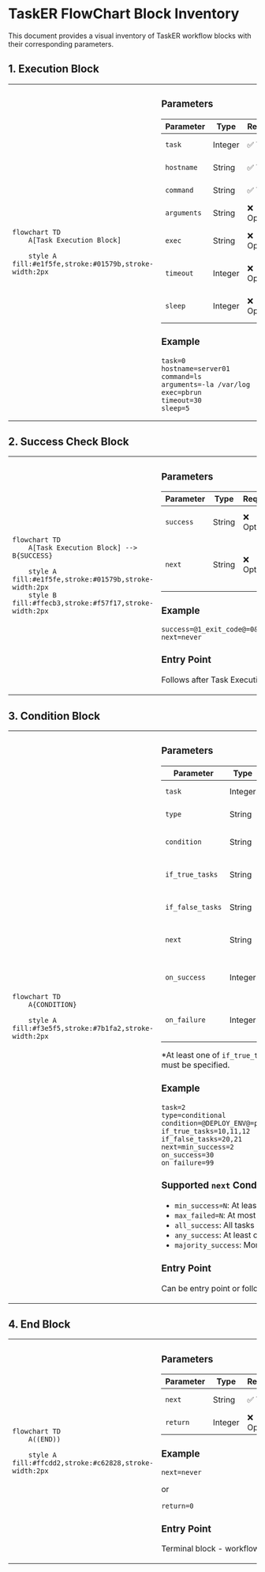 # TaskER FlowChart Block Inventory

This document provides a visual inventory of TaskER workflow blocks with their corresponding parameters.

## 1. Execution Block

<table>
<tr>
<td width="40%">

```mermaid
flowchart TD
    A[Task Execution Block]

    style A fill:#e1f5fe,stroke:#01579b,stroke-width:2px
```

</td>
<td width="60%">

### Parameters
| Parameter | Type | Required | Description |
|-----------|------|----------|-------------|
| `task` | Integer | ✅ Yes | Unique task identifier |
| `hostname` | String | ✅ Yes | Target server or @HOSTNAME@ |
| `command` | String | ✅ Yes | Command to execute |
| `arguments` | String | ❌ Optional | Command arguments |
| `exec` | String | ❌ Optional | Execution type (pbrun, p7s, local, wwrs) |
| `timeout` | Integer | ❌ Optional | Command timeout (5-3600 seconds) |
| `sleep` | Integer | ❌ Optional | Sleep after execution (0-300 seconds) |

### Example
```
task=0
hostname=server01
command=ls
arguments=-la /var/log
exec=pbrun
timeout=30
sleep=5
```

</td>
</tr>
</table>

## 2. Success Check Block

<table>
<tr>
<td width="40%">

```mermaid
flowchart TD
    A[Task Execution Block] --> B{SUCCESS}

    style A fill:#e1f5fe,stroke:#01579b,stroke-width:2px
    style B fill:#ffecb3,stroke:#f57f17,stroke-width:2px
```

</td>
<td width="60%">

### Parameters
| Parameter | Type | Required | Description |
|-----------|------|----------|-------------|
| `success` | String | ❌ Optional | Custom success criteria |
| `next` | String | ❌ Optional | Flow control (never, return=X, task ID) |

### Example
```
success=@1_exit_code@=0&@1_stdout@~running
next=never
```

### Entry Point
Follows after Task Execution Block

</td>
</tr>
</table>

## 3. Condition Block

<table>
<tr>
<td width="40%">

```mermaid
flowchart TD
    A{CONDITION}

    style A fill:#f3e5f5,stroke:#7b1fa2,stroke-width:2px
```

</td>
<td width="60%">

### Parameters
| Parameter | Type | Required | Description |
|-----------|------|----------|-------------|
| `task` | Integer | ✅ Yes | Unique task identifier |
| `type` | String | ✅ Yes | Must be "conditional" |
| `condition` | String | ✅ Yes | Boolean expression to evaluate |
| `if_true_tasks` | String | ✅ Yes* | Task IDs for TRUE branch |
| `if_false_tasks` | String | ✅ Yes* | Task IDs for FALSE branch |
| `next` | String | ❌ Optional | Success evaluation condition |
| `on_success` | Integer | ❌ Optional | Task ID if next condition met |
| `on_failure` | Integer | ❌ Optional | Task ID if next condition not met |

*At least one of `if_true_tasks` or `if_false_tasks` must be specified.

### Example
```
task=2
type=conditional
condition=@DEPLOY_ENV@=production
if_true_tasks=10,11,12
if_false_tasks=20,21
next=min_success=2
on_success=30
on_failure=99
```

### Supported `next` Conditions
- `min_success=N`: At least N tasks must succeed
- `max_failed=N`: At most N tasks can fail
- `all_success`: All tasks must succeed
- `any_success`: At least one task must succeed
- `majority_success`: More than 50% must succeed

### Entry Point
Can be entry point or follow any block

</td>
</tr>
</table>

## 4. End Block

<table>
<tr>
<td width="40%">

```mermaid
flowchart TD
    A((END))

    style A fill:#ffcdd2,stroke:#c62828,stroke-width:2px
```

</td>
<td width="60%">

### Parameters
| Parameter | Type | Required | Description |
|-----------|------|----------|-------------|
| `next` | String | ✅ Yes | Must be "never" |
| `return` | Integer | ❌ Optional | Exit code (0-255) |

### Example
```
next=never
```
or
```
return=0
```

### Entry Point
Terminal block - workflow ends here

</td>
</tr>
</table>
